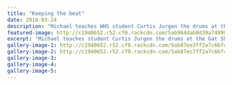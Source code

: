 ```yaml
---
title: "Keeping the beat"
date: 2018-03-24
description: "Michael teaches WHS student Curtis Jurgen the drums at the Gat Shack..."
featured-image: http://c1940652.r52.cf0.rackcdn.com/5ab964dab8d39a7499001010/Curtis-Jurgen--WHS-tutor-chron-24-march.jpg
excerpt: "Michael teaches student Curtis Jurgen the drums at the Gat Shack."
gallery-image-1: http://c1940652.r52.cf0.rackcdn.com/5ab87ee3ff2a7c6bfc000f89/Curtis-J--WHS-tutor-BAND-chron-24-march.jpg
gallery-image-2: http://c1940652.r52.cf0.rackcdn.com/5ab87ec7ff2a7c6bfc000f87/Curtis-Jurgen2--WHS-tutor-chron-24-march.jpg
gallery-image-3: 
gallery-image-4: 
gallery-image-5: 
---
```

